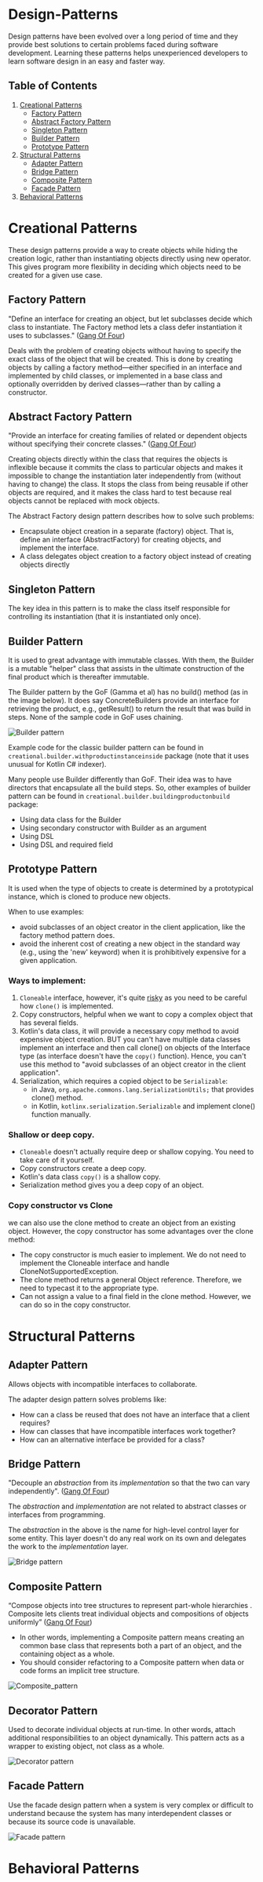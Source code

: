 # Design-Patterns
Design patterns have been evolved over a long period of time and they provide best solutions to certain problems faced during software development. Learning these patterns helps unexperienced developers to learn software design in an easy and faster way.

## Table of Contents
1. [Creational Patterns](#creational-patterns)
   - [Factory Pattern](#factory-pattern)
   - [Abstract Factory Pattern](#abstract-factory-pattern)
   - [Singleton Pattern](#singleton-pattern)
   - [Builder Pattern](#builder-pattern)
   - [Prototype Pattern](#prototype-pattern)
2. [Structural Patterns](#structural-patterns)
   - [Adapter Pattern](#adapter-pattern)
   - [Bridge Pattern](#bridge-pattern)
   - [Composite Pattern](#composite-pattern) 
   - [Facade Pattern](#facade-pattern) 
3. [Behavioral Patterns](#behavioral-patterns)

# Creational Patterns
These design patterns provide a way to create objects while hiding the creation logic, rather than instantiating objects directly using new operator. This gives program more flexibility in deciding which objects need to be created for a given use case.

## Factory Pattern
"Define an interface for creating an object, but let subclasses decide which class to instantiate. The Factory method lets a class defer instantiation it uses to subclasses." ([Gang Of Four](https://en.wikipedia.org/wiki/Design_Patterns))

Deals with the problem of creating objects without having to specify the exact class of the object that will be created. This is done by creating objects by calling a factory method—either specified in an interface and implemented by child classes, or implemented in a base class and optionally overridden by derived classes—rather than by calling a constructor.

## Abstract Factory Pattern
 "Provide an interface for creating families of related or dependent objects without specifying their concrete classes." ([Gang Of Four](https://en.wikipedia.org/wiki/Design_Patterns))
 
Creating objects directly within the class that requires the objects is inflexible because it commits the class to particular objects and makes it impossible to change the instantiation later independently from (without having to change) the class. It stops the class from being reusable if other objects are required, and it makes the class hard to test because real objects cannot be replaced with mock objects.

The Abstract Factory design pattern describes how to solve such problems:
   - Encapsulate object creation in a separate (factory) object. That is, define an interface (AbstractFactory) for creating objects, and implement the interface.
   - A class delegates object creation to a factory object instead of creating objects directly

## Singleton Pattern
The key idea in this pattern is to make the class itself responsible for controlling its instantiation (that it is instantiated only once).

## Builder Pattern
It is used to great advantage with immutable classes. With them, the Builder is a mutable "helper" class that assists in the ultimate construction of the final product which is thereafter immutable.

The Builder pattern by the GoF (Gamma et al) has no build() method (as in the image below). It does say ConcreteBuilders provide an interface for retrieving the product, e.g., getResult() to return the result that was build in steps. None of the sample code in GoF uses chaining.

![Builder pattern](images/builder_pattern.png)

Example code for the classic builder pattern can be found in `creational.builder.withproductinstanceinside` package (note that it uses unusual for Kotlin C# indexer).

Many people use Builder differently than GoF. Their idea was to have directors that encapsulate all the build steps.
So, other examples of builder pattern can be found in `creational.builder.buildingproductonbuild` package:
   - Using data class for the Builder
   - Using secondary constructor with Builder as an argument
   - Using DSL
   - Using DSL and required field

## Prototype Pattern
It is used when the type of objects to create is determined by a prototypical instance, which is cloned to produce new objects.

When to use examples:
   - avoid subclasses of an object creator in the client application, like the factory method pattern does.
   - avoid the inherent cost of creating a new object in the standard way (e.g., using the 'new' keyword) when it is prohibitively expensive for a given application.

### Ways to implement:
   1. `Cloneable` interface, however, it's quite [risky](https://dev.to/lovis/gang-of-four-patterns-in-kotlin) as you need to be careful how `clone()` is implemented. 
   2. Copy constructors, helpful when we want to copy a complex object that has several fields.
   3. Kotlin's data class, it will provide a necessary copy method to avoid  expensive object creation. BUT you can't have multiple data classes implement an interface and then call clone() on objects of the Interface type (as interface doesn't have the `copy()` function). Hence, you can't use this method to "avoid subclasses of an object creator in the client application".
   4. Serialization, which requires a copied object to be `Serializable`:
      - in Java, `org.apache.commons.lang.SerializationUtils;` that provides clone() method.
      - in Kotlin, `kotlinx.serialization.Serializable` and implement clone() function manually.

### Shallow or deep copy.
   - `Cloneable` doesn't actually require deep or shallow copying. You need to take care of it yourself.
   - Copy constructors create a deep copy.
   - Kotlin's data class `copy()` is a shallow copy.
   - Serialization method gives you a deep copy of an object.

### Copy constructor vs Clone
we can also use the clone method to create an object from an existing object. However, the copy constructor has some advantages over the clone method:
- The copy constructor is much easier to implement. We do not need to implement the Cloneable interface and handle CloneNotSupportedException.
- The clone method returns a general Object reference. Therefore, we need to typecast it to the appropriate type. 
- Can not assign a value to a final field in the clone method. However, we can do so in the copy constructor.

 
# Structural Patterns

## Adapter Pattern
Allows objects with incompatible interfaces to collaborate.

The adapter design pattern solves problems like:
- How can a class be reused that does not have an interface that a client requires?
- How can classes that have incompatible interfaces work together?
- How can an alternative interface be provided for a class?

## Bridge Pattern
"Decouple an *abstraction* from its *implementation* so that the two can vary independently". ([Gang Of Four](https://en.wikipedia.org/wiki/Design_Patterns))

The *abstraction* and *implementation*  are not related to abstract classes or interfaces from programming.

The *abstraction* in the above is the name for high-level control layer for some entity. This layer doesn't do any real work on its own and delegates the work to the *implementation* layer.

![Bridge pattern](images/bridge_pattern.png)

## Composite Pattern
“Compose objects into tree structures to represent part-whole
hierarchies . Composite lets clients treat individual objects and
compositions of objects uniformly” ([Gang Of Four](https://en.wikipedia.org/wiki/Design_Patterns))

- In other words, implementing a Composite pattern
means creating an common base class that represents
both a part of an object, and the containing object as a
whole.
- You should consider refactoring to a Composite pattern
when data or code forms an implicit tree structure.

![Composite_pattern](images/composite_pattern.png)

## Decorator Pattern
Used to decorate individual objects at run-time.
In other words, attach additional responsibilities to an object dynamically.
This pattern acts as a wrapper to existing object, not class as a whole.

![Decorator pattern](images/decorator_pattern.png)

## Facade Pattern
Use the facade design pattern when a system is very complex or difficult to understand because the system has many interdependent classes or because its source code is unavailable.

![Facade pattern](images/facade_pattern.png)

# Behavioral Patterns

